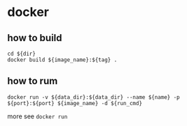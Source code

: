 # docker

## how to build

```shell
cd ${dir}
docker build ${image_name}:${tag} .
```

## how to rum 

```shell
docker run -v ${data_dir}:${data_dir} --name ${name} -p ${port}:${port} ${image_name} -d ${run_cmd}
```

more see `docker run`



